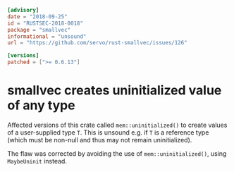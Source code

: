 ```toml
[advisory]
date = "2018-09-25"
id = "RUSTSEC-2018-0018"
package = "smallvec"
informational = "unsound"
url = "https://github.com/servo/rust-smallvec/issues/126"

[versions]
patched = [">= 0.6.13"]
```

# smallvec creates uninitialized value of any type

Affected versions of this crate called `mem::uninitialized()` to create values of a user-supplied type `T`.
This is unsound e.g. if `T` is a reference type (which must be non-null and thus may not remain uninitialized).
 
The flaw was corrected by avoiding the use of `mem::uninitialized()`, using `MaybeUninit` instead.
